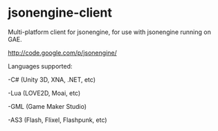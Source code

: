 jsonengine-client
=================

Multi-platform client for jsonengine, for use with jsonengine running on GAE.

http://code.google.com/p/jsonengine/

Languages supported: 

-C# (Unity 3D, XNA, .NET, etc)

-Lua (LOVE2D, Moai, etc)

-GML (Game Maker Studio)

-AS3 (Flash, Flixel, Flashpunk, etc)
